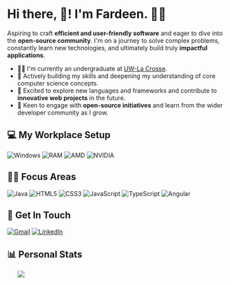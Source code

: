 # Hi there, 👋! I'm Fardeen. 👨‍💻

Aspiring to craft **efficient and user-friendly software** and eager to dive into the **open-source community**. I'm on a journey to solve complex problems, constantly learn new technologies, and ultimately build truly **impactful applications**.

- 👨‍🎓 I'm currently an undergraduate at [UW-La Crosse](https://www.uwlax.edu/).
- 🌱 Actively building my skills and deepening my understanding of core computer science concepts.
- 🚀 Excited to explore new languages and frameworks and contribute to **innovative web projects** in the future.
- 🤝 Keen to engage with **open-source initiatives** and learn from the wider developer community as I grow.

## 💻 My Workplace Setup

![Windows](https://img.shields.io/badge/Windows-11-89b4fa?style=for-the-badge)
![RAM](https://img.shields.io/badge/RAM-16GB-6c7086.svg?&style=for-the-badge&logo=framework)
![AMD](https://img.shields.io/badge/AMD-Ryzen_7_7840HS-eba0ac?style=for-the-badge&logo=amd)
![NVIDIA](https://img.shields.io/badge/NVIDIA-RTX_4060-a6e3a1?style=for-the-badge&logo=nvidia)


## 👨‍💻 Focus Areas

![Java](https://img.shields.io/badge/Java-ED8B00.svg?style=for-the-badge&logo=openjdk)
![HTML5](https://img.shields.io/badge/HTML5-EEE.svg?style=for-the-badge&logo=html5)
![CSS3](https://img.shields.io/badge/CSS3-1572B6.svg?style=for-the-badge&logo=css3)
![JavaScript](https://img.shields.io/badge/javascript-333.svg?style=for-the-badge&logo=javascript)
![TypeScript](https://img.shields.io/badge/typescript-333.svg?style=for-the-badge&logo=typescript)
![Angular](https://img.shields.io/badge/angular-DD0031.svg?style=for-the-badge&logo=angular)

## 📧 Get In Touch

[![Gmail](https://img.shields.io/badge/Gmail-EEE?style=for-the-badge&logo=gmail)](mailto:m.fdeen02@gmail.com)
[![LinkedIn](https://img.shields.io/badge/LinkedIn-0077B5.svg?style=for-the-badge)](https://www.linkedin.com/in/fdeen02)

## 📊 Personal Stats

<picture>
  <source
    srcset="https://github-readme-stats.vercel.app/api?username=fdeen02&show_icons=true&theme=catppuccin_mocha"
    media="(prefers-color-scheme: dark)"
  />
  <source
    srcset="https://github-readme-stats.vercel.app/api?username=fdeen02&show_icons=true&theme=catppuccin_latte"
    media="(prefers-color-scheme: light), (prefers-color-scheme: no-preference)"
  />
  <img src="https://github-readme-stats.vercel.app/api?username=fdeen02&show_icons=true&theme=catppuccin_latte" />
</picture>

</div>
